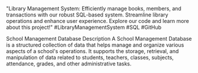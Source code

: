 
"Library Management System: Efficiently manage books, members, and transactions with our robust SQL-based system.
Streamline library operations and enhance user experience.
Explore our code and learn more about this project!" #LibraryManagementSystem #SQL #GitHub

School Management Database Description
A School Management Database is a structured collection of data that helps manage and organize various aspects of a school's operations. It supports the storage, retrieval, and manipulation of data related to students, teachers, classes, subjects, attendance, grades, and other administrative tasks.
